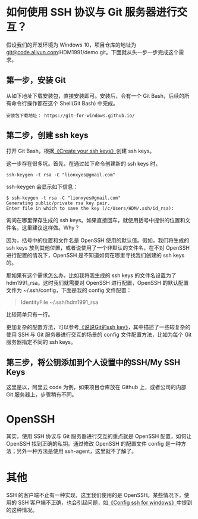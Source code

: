 # 如何使用 SSH 协议与 Git 服务器进行交互？
假设我们的开发环境为 Windows 10，项目仓库的地址为 git@code.aliyun.com:HDM1991/demo.git。下面就从头一步一步完成这个需求。

## 第一步，安装 Git
从如下地址下载安装包，直接安装即可。安装后，会有一个 Git Bash，后续的所有命令行操作都在这个 Shell(Git Bash) 中完成。

    安装包下载地址： https://git-for-windows.github.io/

## 第二步，创建 ssh keys
打开 Git Bash，根据[《Create your ssh keys》][1]创建 ssh keys。

这一步存在很多坑。首先，在通过如下命令创建新的 ssh keys 时，

    ssh-keygen -t rsa -C "lionxyes@gmail.com"

ssh-keygen 会显示如下信息：

    $ ssh-keygen -t rsa -C "lionxyes@gmail.com"
    Generating public/private rsa key pair.
    Enter file in which to save the key (/c/Users/HDM/.ssh/id_rsa):

询问在哪里保存生成的 ssh keys。如果直接回车，就使用括号中提供的位置和文件名，这里建议这样做。Why？

因为，括号中的位置和文件名是 OpenSSH 使用的默认值。假如，我们将生成的 ssh keys 放到其他位置，或者说使用了一个非默认的文件名，在不对 OpenSSH 进行配置的情况下，OpenSSH 是不知道如何在哪里寻找我们创建的 ssh keys 的。

那如果有这个需求怎么办，比如我将我生成的 ssh keys 的文件名设置为了 hdm1991_rsa。这时我们就需要对 OpenSSH 进行配置，OpenSSH 的默认配置文件为 ~/.ssh/config，下面是我的 config 文件配置：

> IdentityFile ~/.ssh/hdm1991_rsa

比较简单只有一行。

更加复杂的配置方法，可以参考[《说说Git的ssh key》][2]，其中描述了一些较复杂的使用 SSH 与 Git 服务器进行交互的场景的 config 文件配置方法，比如为每个 Git 服务器指定不同的 ssh keys。

## 第三步，将公钥添加到个人设置中的SSH/My SSH Keys
这里是以，阿里云 code 为例，如果项目仓库放在 Github 上，或者公司的内部 Git 服务器上，步骤稍有不同。


# OpenSSH
其实，使用 SSH 协议与 Git 服务器进行交互的重点就是 OpenSSH 配置，如何让 OpenSSH 找到正确的私钥。通过修改 OpenSSH 的配置文件 config 是一种方法；另外一种方法是使用 ssh-agent，这里就不了解了。

# 其他
SSH 的客户端不止有一种实现，这里我们使用的是 OpenSSH。某些情况下，使用的 SSH 客户端不正确，也会引起问题，如[《Config ssh for windows》][5]中提到的这种情况。

[1]: https://code.aliyun.com/help/code-basics/create-your-ssh-keys.md "Create your ssh keys"
[2]: https://appkfz.com/2015/06/18/git-ssh-key/ "说说Git的ssh key"
[3]: http://blog.csdn.net/shuyong1999/article/details/7566161 "git ssh远程登录"
[4]: https://segmentfault.com/a/1190000002645623 "git-ssh 配置和使用"
[5]: https://code.aliyun.com/help/code-basics/config-ssh-for-windows.md "Config ssh for windows"
[6]: http://blog.csdn.net/newjueqi/article/details/47293897 "利用 ssh 的用户配置文件 config 管理 ssh 会话"